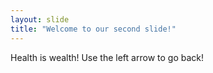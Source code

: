 ```yaml
---
layout: slide
title: "Welcome to our second slide!"
---
```

Health is wealth!
Use the left arrow to go back!
